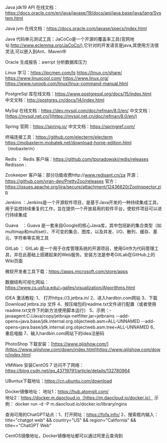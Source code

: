 Java  jdk19 API 在线文档：https://docs.oracle.com/en/java/javase/19/docs/api/java.base/java/lang/System.html 

Java jvm 在线文档：https://docs.oracle.com/javase/specs/index.html

Java 代码单元测试工具：JaCoCo是一个开源的覆盖率工具(官网地址:http://www.eclemma.org/JaCoCo/),它针对的开发语言是java,其使用方法很灵活,可以嵌入到Ant、Maven中

Oracle 生成报告：awrrpt 分析数据库压力

Linux 学习：https://ipcmen.com/ls  https://linux.cn/share/  https://www.linuxcool.com/  https://www.linux.org/  https://www.runoob.com/linux/linux-command-manual.html

PostgreSql 库在线文档：https://www.postgresql.org/docs/15/index.html  
           中文文档：http://postgres.cn/docs/14/index.html

MySql 在线文档：https://dev.mysql.com/doc/refman/8.0/en/
      中文文档：[https://mysql.net.cn/](https://mysql.net.cn/doc/refman/8.0/en/)

Spring 官网：https://spring.io/
       中文文档：https://springref.com/

终端连接工具：https://github.com/electerm/electerm   https://mobaxterm.mobatek.net/download-home-edition.html  （mobaxterm）

Redis ：
Redis 客户端：https://github.com/tporadowski/redis/releases
Redisson : 

Zookeeper 客户端：部分功能收费http://www.redisant.cn/za  开源：https://github.com/vran-dev/PrettyZoo/releases  官方：https://issues.apache.org/jira/secure/attachment/12436620/ZooInspector.zip

Jenkins ：Jenkins是一个开源软件项目，是基于Java开发的一种持续集成工具，用于监控持续重复的工作，旨在提供一个开放易用的软件平台，使软件项目可以进行持续集成

Guava　：Guava 是一套来自Google的核心Java库，其中包括新的集合类型（如multimap和multiset）、不可变的集合、图库，以及并发、I/O、散列、缓存、基元、字符串等实用工具

GitLab ： GitLab 是一个用于仓库管理系统的开源项目，使用Git作为代码管理工具，并在此基础上搭建起来的Web服务。安装方法是参考GitLab在GitHub上的Wiki页面

微软开发者工具下载：https://apps.microsoft.com/store/apps

数据结构可视化网站：https://www.cs.usfca.edu/~galles/visualization/Algorithms.html

IDEA 激活教程: 1、 打开https://3.jetbra.in/  2、进入hardbin.com网站  3、下载Download jetbra.zip 文件 4、按压缩包的readme.txt文件进行配置（或者使用readme.txt文件下的新方法使用脚本运行）
              5、示例：-javaagent:C:/Java/copy/jetbraja-netfilter.jar=jetbrains
                      --add-opens=java.base/jdk.internal.org.objectweb.asm=ALL-UNNAMED
                      --add-opens=java.base/jdk.internal.org.objectweb.asm.tree=ALL-UNNAMED
              6、重启电脑  7、输入hardbin.com网站下的idea注册码

PhotoShop 下载安装：[https://www.qijishow.com/](https://www.qijishow.com/down/index.html)https://www.qijishow.com/down/index.html  

VMWare 安装CentOS 7 访问不了网络：https://blog.csdn.net/qq_43719791/article/details/132780964

UBuntux下载地址：https://cn.ubuntu.com/download

Docker镜像地址：
地址1：https://hub.atomgit.com/  
地址2：https://docker.m.daocloud.io（https://m.daocloud.io/docker.io）  示例： docker run -d -P m.daocloud.io/docker.io/library/nginx

查询可用的ChatGPT站点：1、打开网址：https://fofa.info/ 2、搜索框内输入：title="chatgpt web" && country="US" && region="California" && title=="ChatGPT Web"

CentOS镜像地址，Docker镜像地址都可以通过阿里云查询到
